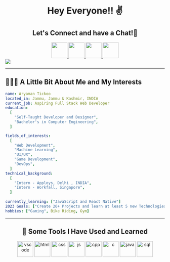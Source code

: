 <h1 align="center">
  Hey Everyone!! ✌
</h1>
<h2 align="center">Let's Connect and have a Chat!💬</h2>
<div align="center">
<a href="https://www.instagram.com/pantherdox">
  <img height="50" src="https://cdn2.iconfinder.com/data/icons/colorful-guache-social-media-logos-1/155/social-media_instagram-256.png"/>
</a>
<a href="https://www.linkedin.com/in/aryamantickoo/">
  <img height="50" src="https://cdn4.iconfinder.com/data/icons/colorful-guache-social-media-logos-1/159/social-media_linkedin-256.png"/>
</a>
<a href="https://www.twitter.com/pantherdox">
  <img height="50" src="https://cdn2.iconfinder.com/data/icons/colorful-guache-social-media-logos-1/155/social-media_twitter-256.png"/>
</a>
<a href="https://www.instagram.com/pantherdox">
  <img height="50" src="https://cdn4.iconfinder.com/data/icons/avatars-xmas-giveaway/128/batman_hero_avatar_comics-256.png"/>
</a>
</div>
<img align="center" src="https://media3.giphy.com/media/hR6Q01jCXOr31wctJw/giphy.gif?cid=ecf05e47kn9ygslr7k71inodnnti2khacbyi3rg7uoo0uvye&ep=v1_gifs_related&rid=giphy.gif&ct=g">
<hr>
<h2>👨🏻‍💻  A Little Bit About Me and My Interests</h2>

```yaml
name: Aryaman Tickoo
located_in: Jammu, Jammu & Kashmir, INDIA
current_job: Aspiring Full Stack Web Developer
education:
  [
    "Self-Taught Developer and Designer",
    "Bachelor's in Computer Engineering",
  ]

fields_of_interests:
  [
    "Web Development",
    "Machine Learning",
    "UI/UX",
    "Game Development",
    "DevOps",
  ]
technical_background:
  [
    "Intern - Apploys, Delhi , INDIA",
    "Intern - Workfall, Singapore",
  ]
  
currently_learning: ["JavaScript and React Native"]
2023 Goals: ["Create 20+ Projects and learn at least 5 new Technologies."]
hobbies: ["Gaming", Bike Riding, Gym]
```
<hr>
<h2 align="center">🚀  Some Tools I Have Used and Learned</h2>
<div align="center">
<img height="50" src="https://cdn0.iconfinder.com/data/icons/social-media-logo-4/32/Social_Media_vs_code_visual_studio_code-256.png" alt="vscode">
<img height="50" src="https://cdn1.iconfinder.com/data/icons/logotypes/32/badge-html-5-256.png" alt="html">
<img height="50" src="https://cdn1.iconfinder.com/data/icons/logotypes/32/badge-css-3-256.png" alt="css">
<img height="50" src="https://cdn0.iconfinder.com/data/icons/logos-21/40/javascript-512.png" alt="js">
<img height="50" src="https://cdn0.iconfinder.com/data/icons/dicticons-files-folders/32/file_coding_c-2-256.png" alt="cpp">
<img height="50" src="https://cdn3.iconfinder.com/data/icons/letters-and-numbers-1/32/letter_C_blue-256.png" alt="c">
<img height="50" src="https://cdn3.iconfinder.com/data/icons/logos-and-brands-adobe/512/181_Java-256.png" alt="java">
<img height="50" src="https://cdn4.iconfinder.com/data/icons/logos-3/181/MySQL-256.png" alt="sql">
</div>
